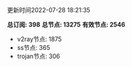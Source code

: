 更新时间2022-07-28 18:21:35

**总订阅: 398**
**总节点: 13275**
**有效节点: 2546**
- v2ray节点: 1875
- ss节点: 365
- trojan节点: 306
